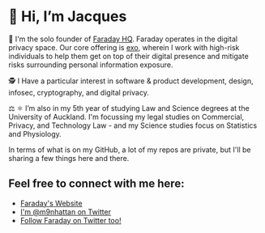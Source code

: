 # 👋 Hi, I’m Jacques

👀 I'm the solo founder of [Faraday HQ](faradayhq.com). Faraday operates in the digital privacy space. 
Our core offering is [exo](https://exo.faradayhq.com), wherein I work with high-risk individuals to help 
them get on top of their digital presence and mitigate risks surrounding personal information exposure.

🕵️ I Have a particular interest in software & product development, design, infosec, cryptography, and digital privacy.

⚖️ ⚛️ I’m also in my 5th year of studying Law and Science degrees at the University of Auckland. 
 I'm focussing my legal studies on Commercial, Privacy, and Technology Law - and my Science studies focus on Statistics and Physiology.
 
In terms of what is on my GitHub, a lot of my repos are private, but I'll be sharing a few things here and there.

## Feel free to connect with me here:
* [Faraday's Website](https://faradayhq.com)
* [I'm @m9nhattan on Twitter](https://twitter.com/m9nhattan)
* [Follow Faraday on Twitter too!](https://twitter.com/faradayhq_)


